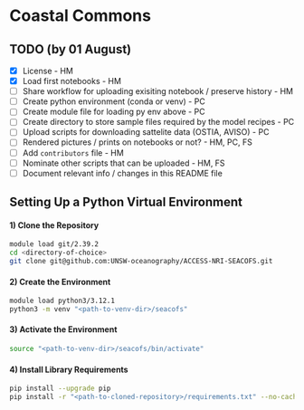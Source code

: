 # Coastal Commons

## TODO (by 01 August)
- [x] License - HM
- [x] Load first notebooks - HM
- [ ] Share workflow for uploading exisiting notebook / preserve history - HM
- [ ] Create python environment (conda or venv) - PC
- [ ] Create module file for loading py env above - PC
- [ ] Create directory to store sample files required by the model recipes - PC
- [ ] Upload scripts for downloading sattelite data (OSTIA, AVISO) - PC
- [ ] Rendered pictures / prints on notebooks or not? - HM, PC, FS
- [ ] Add `contributors` file - HM
- [ ] Nominate other scripts that can be uploaded - HM, FS
- [ ] Document relevant info / changes in this README file

## Setting Up a Python Virtual Environment

#### 1) Clone the Repository
```bash
module load git/2.39.2
cd <directory-of-choice>
git clone git@github.com:UNSW-oceanography/ACCESS-NRI-SEACOFS.git
```

#### 2) Create the Environment
```bash
module load python3/3.12.1
python3 -m venv "<path-to-venv-dir>/seacofs"
```

#### 3) Activate the Environment
```bash
source "<path-to-venv-dir>/seacofs/bin/activate"
```

#### 4) Install Library Requirements
```bash
pip install --upgrade pip
pip install -r "<path-to-cloned-repository>/requirements.txt" --no-cache-dir
```
